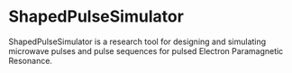 # ShapedPulseSimulator 
ShapedPulseSimulator is a research tool for designing and simulating microwave pulses and pulse sequences for pulsed Electron Paramagnetic Resonance. 